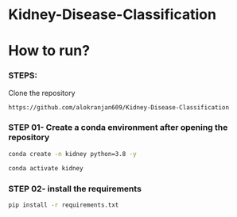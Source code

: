 # Kidney-Disease-Classification
# How to run?
### STEPS:

Clone the repository

```bash
https://github.com/alokranjan609/Kidney-Disease-Classification
```
### STEP 01- Create a conda environment after opening the repository

```bash
conda create -n kidney python=3.8 -y
```

```bash
conda activate kidney
```


### STEP 02- install the requirements
```bash
pip install -r requirements.txt
```



